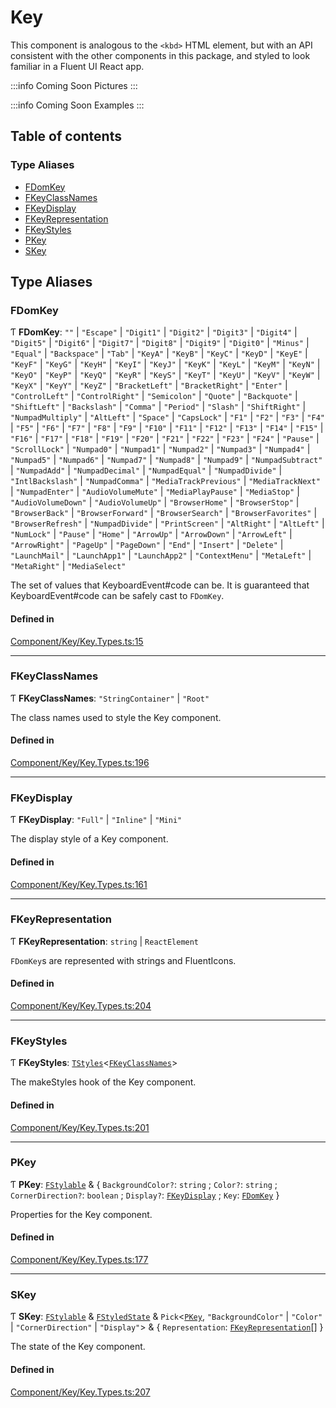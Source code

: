 # Key

This component is analogous to the `<kbd>` HTML element, but with an API consistent with the other components in this package, and styled to look familiar in a Fluent UI React app.

:::info Coming Soon
Pictures
:::

:::info Coming Soon
Examples
:::

## Table of contents

### Type Aliases

- [FDomKey](key.md#fdomkey)
- [FKeyClassNames](key.md#fkeyclassnames)
- [FKeyDisplay](key.md#fkeydisplay)
- [FKeyRepresentation](key.md#fkeyrepresentation)
- [FKeyStyles](key.md#fkeystyles)
- [PKey](key.md#pkey)
- [SKey](key.md#skey)

## Type Aliases

### FDomKey

Ƭ **FDomKey**: ``""`` \| ``"Escape"`` \| ``"Digit1"`` \| ``"Digit2"`` \| ``"Digit3"`` \| ``"Digit4"`` \| ``"Digit5"`` \| ``"Digit6"`` \| ``"Digit7"`` \| ``"Digit8"`` \| ``"Digit9"`` \| ``"Digit0"`` \| ``"Minus"`` \| ``"Equal"`` \| ``"Backspace"`` \| ``"Tab"`` \| ``"KeyA"`` \| ``"KeyB"`` \| ``"KeyC"`` \| ``"KeyD"`` \| ``"KeyE"`` \| ``"KeyF"`` \| ``"KeyG"`` \| ``"KeyH"`` \| ``"KeyI"`` \| ``"KeyJ"`` \| ``"KeyK"`` \| ``"KeyL"`` \| ``"KeyM"`` \| ``"KeyN"`` \| ``"KeyO"`` \| ``"KeyP"`` \| ``"KeyQ"`` \| ``"KeyR"`` \| ``"KeyS"`` \| ``"KeyT"`` \| ``"KeyU"`` \| ``"KeyV"`` \| ``"KeyW"`` \| ``"KeyX"`` \| ``"KeyY"`` \| ``"KeyZ"`` \| ``"BracketLeft"`` \| ``"BracketRight"`` \| ``"Enter"`` \| ``"ControlLeft"`` \| ``"ControlRight"`` \| ``"Semicolon"`` \| ``"Quote"`` \| ``"Backquote"`` \| ``"ShiftLeft"`` \| ``"Backslash"`` \| ``"Comma"`` \| ``"Period"`` \| ``"Slash"`` \| ``"ShiftRight"`` \| ``"NumpadMultiply"`` \| ``"AltLeft"`` \| ``"Space"`` \| ``"CapsLock"`` \| ``"F1"`` \| ``"F2"`` \| ``"F3"`` \| ``"F4"`` \| ``"F5"`` \| ``"F6"`` \| ``"F7"`` \| ``"F8"`` \| ``"F9"`` \| ``"F10"`` \| ``"F11"`` \| ``"F12"`` \| ``"F13"`` \| ``"F14"`` \| ``"F15"`` \| ``"F16"`` \| ``"F17"`` \| ``"F18"`` \| ``"F19"`` \| ``"F20"`` \| ``"F21"`` \| ``"F22"`` \| ``"F23"`` \| ``"F24"`` \| ``"Pause"`` \| ``"ScrollLock"`` \| ``"Numpad0"`` \| ``"Numpad1"`` \| ``"Numpad2"`` \| ``"Numpad3"`` \| ``"Numpad4"`` \| ``"Numpad5"`` \| ``"Numpad6"`` \| ``"Numpad7"`` \| ``"Numpad8"`` \| ``"Numpad9"`` \| ``"NumpadSubtract"`` \| ``"NumpadAdd"`` \| ``"NumpadDecimal"`` \| ``"NumpadEqual"`` \| ``"NumpadDivide"`` \| ``"IntlBackslash"`` \| ``"NumpadComma"`` \| ``"MediaTrackPrevious"`` \| ``"MediaTrackNext"`` \| ``"NumpadEnter"`` \| ``"AudioVolumeMute"`` \| ``"MediaPlayPause"`` \| ``"MediaStop"`` \| ``"AudioVolumeDown"`` \| ``"AudioVolumeUp"`` \| ``"BrowserHome"`` \| ``"BrowserStop"`` \| ``"BrowserBack"`` \| ``"BrowserForward"`` \| ``"BrowserSearch"`` \| ``"BrowserFavorites"`` \| ``"BrowserRefresh"`` \| ``"NumpadDivide"`` \| ``"PrintScreen"`` \| ``"AltRight"`` \| ``"AltLeft"`` \| ``"NumLock"`` \| ``"Pause"`` \| ``"Home"`` \| ``"ArrowUp"`` \| ``"ArrowDown"`` \| ``"ArrowLeft"`` \| ``"ArrowRight"`` \| ``"PageUp"`` \| ``"PageDown"`` \| ``"End"`` \| ``"Insert"`` \| ``"Delete"`` \| ``"LaunchMail"`` \| ``"LaunchApp1"`` \| ``"LaunchApp2"`` \| ``"ContextMenu"`` \| ``"MetaLeft"`` \| ``"MetaRight"`` \| ``"MediaSelect"``

The set of values that KeyboardEvent#code can be.
It is guaranteed that KeyboardEvent#code can be
safely cast to `FDomKey`.

#### Defined in

[Component/Key/Key.Types.ts:15](https://github.com/GageSorrell/FluentReactKeybinds/blob/b173d2b/Source/Component/Key/Key.Types.ts#L15)

___

### FKeyClassNames

Ƭ **FKeyClassNames**: ``"StringContainer"`` \| ``"Root"``

The class names used to style the Key component.

#### Defined in

[Component/Key/Key.Types.ts:196](https://github.com/GageSorrell/FluentReactKeybinds/blob/b173d2b/Source/Component/Key/Key.Types.ts#L196)

___

### FKeyDisplay

Ƭ **FKeyDisplay**: ``"Full"`` \| ``"Inline"`` \| ``"Mini"``

The display style of a Key component.

#### Defined in

[Component/Key/Key.Types.ts:161](https://github.com/GageSorrell/FluentReactKeybinds/blob/b173d2b/Source/Component/Key/Key.Types.ts#L161)

___

### FKeyRepresentation

Ƭ **FKeyRepresentation**: `string` \| `ReactElement`

`FDomKey`s are represented with strings and FluentIcons.

#### Defined in

[Component/Key/Key.Types.ts:204](https://github.com/GageSorrell/FluentReactKeybinds/blob/b173d2b/Source/Component/Key/Key.Types.ts#L204)

___

### FKeyStyles

Ƭ **FKeyStyles**: [`TStyles`](Utility_Utility_Types.md#tstyles)\<[`FKeyClassNames`](key.md#fkeyclassnames)\>

The makeStyles hook of the Key component.

#### Defined in

[Component/Key/Key.Types.ts:201](https://github.com/GageSorrell/FluentReactKeybinds/blob/b173d2b/Source/Component/Key/Key.Types.ts#L201)

___

### PKey

Ƭ **PKey**: [`FStylable`](Utility_Utility_Types.md#fstylable) & \{ `BackgroundColor?`: `string` ; `Color?`: `string` ; `CornerDirection?`: `boolean` ; `Display?`: [`FKeyDisplay`](key.md#fkeydisplay) ; `Key`: [`FDomKey`](key.md#fdomkey)  }

Properties for the Key component.

#### Defined in

[Component/Key/Key.Types.ts:177](https://github.com/GageSorrell/FluentReactKeybinds/blob/b173d2b/Source/Component/Key/Key.Types.ts#L177)

___

### SKey

Ƭ **SKey**: [`FStylable`](Utility_Utility_Types.md#fstylable) & [`FStyledState`](../interfaces/Utility_Utility_Types.FStyledState.md) & `Pick`\<[`PKey`](key.md#pkey), ``"BackgroundColor"`` \| ``"Color"`` \| ``"CornerDirection"`` \| ``"Display"``\> & \{ `Representation`: [`FKeyRepresentation`](key.md#fkeyrepresentation)[]  }

The state of the Key component.

#### Defined in

[Component/Key/Key.Types.ts:207](https://github.com/GageSorrell/FluentReactKeybinds/blob/b173d2b/Source/Component/Key/Key.Types.ts#L207)
